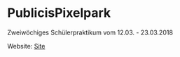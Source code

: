 # PublicisPixelpark
Zweiwöchiges Schülerpraktikum vom 12.03. - 23.03.2018

Website: <a href="http://pixelpraktikum.000webhostapp.com">Site</a>
